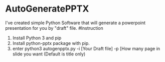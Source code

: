 # AutoGeneratePPTX
I've created simple Python Software that will generate a powerpoint presentation for you by "draft" file.
#Instruction
1. Install Python 3 and pip
2. Install python-pptx package with pip.
3. enter python3 autogenpptx.py -i [Your Draft file] -p [How many page in slide you want (Default is title only)
